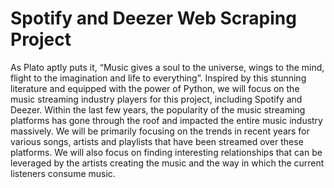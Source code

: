 # Spotify and Deezer Web Scraping Project
As Plato aptly puts it, “Music gives a soul to the universe, wings to the mind, flight to the imagination and life to everything”. Inspired by this stunning literature and equipped with the power of Python, we will focus on the music streaming industry players for this project, including Spotify and Deezer. Within the last few years, the popularity of the music streaming platforms has gone through the roof and impacted the entire music industry massively. We will be primarily focusing on the trends in recent years for various songs, artists and playlists that have been streamed over these platforms. We will also focus on finding interesting relationships that can be leveraged by the artists creating the music and the way in which the current listeners consume music.
